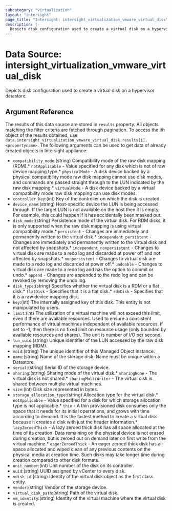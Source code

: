 ```yaml
---
subcategory: "virtualization"
layout: "intersight"
page_title: "Intersight: intersight_virtualization_vmware_virtual_disk"
description: |-
  Depicts disk configuration used to create a virtual disk on a hypervisor datastore.
---
```


# Data Source: intersight_virtualization_vmware_virtual_disk
Depicts disk configuration used to create a virtual disk on a hypervisor datastore.
## Argument Reference
The results of this data source are stored in `results` property.
All objects matching the filter criteria are fetched through pagination.
To access the ith object of the results obtained, use `data.intersight_virtualization_vmware_virtual_disk.results[i].<propertyname>`.
The following arguments can be used to get data of already created objects in Intersight appliance:
* `compatibility_mode`:(string) Compatibility mode of the raw disk mapping (RDM).* `notApplicable` - Value specified for any disk which is not of raw device mapping type.* `physicalMode` - A disk device backed by a physical compatibility mode raw disk mapping cannot use disk modes, and commands are passed straight through to the LUN indicated by the raw disk mapping.* `virtualMode` - A disk device backed by a virtual compatibility mode raw disk mapping can use disk modes. 
* `controller_key`:(int) Key of the controller on which the disk is created. 
* `device_name`:(string) Host-specific device the LUN is being accessed through. If the target LUN is not available on the host then it is empty. For example, this could happen if it has accidentally been masked out. 
* `disk_mode`:(string) Persistence mode of the virtual disk. For RDM disks, it is only supported when the raw disk mapping is using virtual compatibility mode.* `persistent` - Changes are immediately and permanently written to the virtual disk.* `independent_persistent` - Changes are immediately and permanently written to the virtual disk and not affected by snapshots.* `independent_nonpersistent` - Changes to virtual disk are made to a redo log and discarded at power off and not affected by snapshots.* `nonpersistent` - Changes to virtual disk are made to a redo log and discarded at power off.* `undoable` - Changes to virtual disk are made to a redo log and has the option to commit or undo.* `append` - Changes are appended to the redo log and can be revoked by removing the undo log. 
* `disk_type`:(string) Specifies whether the virtual disk is a RDM or a flat disk.* `flatDisk` - Specifies that it is a flat disk.* `rdmDisk` - Specifies that it is a raw device mapping disk. 
* `key`:(int) The internally assigned key of this disk. This entity is not manipulated by users. 
* `limit`:(int) The utilization of a virtual machine will not exceed this limit, even if there are available resources. Used to ensure a consistent performance of virtual machines independent of available resources. If set to -1, then there is no fixed limit on resource usage (only bounded by available resources and shares). The unit is number of I/O per second. 
* `lun_uuid`:(string) Unique identifier of the LUN accessed by the raw disk mapping (RDM). 
* `moid`:(string) The unique identifier of this Managed Object instance. 
* `name`:(string) Name of the storage disk. Name must be unique within a Datastore. 
* `serial`:(string) Serial ID of the storage device. 
* `sharing`:(string) Sharing mode of the virtual disk.* `sharingNone` - The virtual disk is not shared.* `sharingMultiWriter` - The virtual disk is shared between multiple virtual machines. 
* `size`:(int) Disk size represented in bytes. 
* `storage_allocation_type`:(string) Allocation type for the virtual disk.* `notApplicable` - Value specified for a disk for which storage allocation type is not applicable.* `thin` - A thin provisioned disk consumes only the space that it needs for its initial operrations, and grows with time according to demand. It is the fastest method to create a virtual disk because it creates a disk with just the header information.* `lazyZeroedThick` - A lazy zeroed thick disk has all space allocated at the time of its creation. Data remaining on the physical device is not erased during creation, but is zeroed out on demand later on first write from the virtual machine.* `eagerZeroedThick` - An eager zeroed thick disk has all space allocated and wiped clean of any previous contents on the physical media at creation time. Such disks may take longer time during creation compared to other disk formats. 
* `unit_number`:(int) Unit number of the disk on its controller. 
* `uuid`:(string) UUID assigned by vCenter to every disk. 
* `vdisk_id`:(string) Identity of the virtual disk object as the first class entity. 
* `vendor`:(string) Vendor of the storage device. 
* `virtual_disk_path`:(string) Path of the virtual disk. 
* `vm_identity`:(string) Identity of the virtual machine where the virtual disk is created. 
 